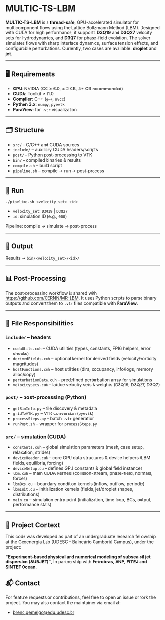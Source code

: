 # MULTIC-TS-LBM

**MULTIC-TS-LBM** is a **thread-safe**, GPU-accelerated simulator for multicomponent flows using the Lattice Boltzmann Method (LBM). Designed with CUDA for high performance, it supports **D3Q19** and **D3Q27** velocity sets for hydrodynamics, and **D3Q7** for phase-field evolution. The solver simulates flows with sharp interface dynamics, surface tension effects, and configurable perturbations. Currently, two cases are available: **droplet** and **jet**.

---

## 🖥️ Requirements

- **GPU**: NVIDIA (CC ≥ 6.0, ≥ 2 GB, 4+ GB recommended)  
- **CUDA**: Toolkit ≥ 11.0  
- **Compiler**: C++ (`g++`, `nvcc`)  
- **Python 3.x**: `numpy`, `pyevtk`  
- **ParaView**: for `.vtr` visualization  

---

## 🗂️ Structure

- `src/` – C/C++ and CUDA sources  
- `include/` – auxiliary CUDA headers/scripts  
- `post/` – Python post-processing to VTK  
- `bin/` – compiled binaries & results  
- `compile.sh` – build script  
- `pipeline.sh` – compile → run → post-process  

---

## 🚀 Run

```bash
./pipeline.sh <velocity_set> <id>
```

* `velocity_set`: `D3Q19` | `D3Q27`
* `id`: simulation ID (e.g., `000`)

Pipeline: compile → simulate → post-process  

---

## 📁 Output

Results → `bin/<velocity_set>/<id>/`  

---

## 📊 Post-Processing

The post-processing workflow is shared with https://github.com/CERNN/MR-LBM. It uses Python scripts to parse binary outputs and convert them to `.vtr` files compatible with **ParaView**.

---

## 🧠 File Responsibilities

### `include/` – headers

- `cudaUtils.cuh` – CUDA utilities (types, constants, FP16 helpers, error checks)    
- `derivedFields.cuh` – optional kernel for derived fields (velocity/vorticity magnitudes)    
- `hostFunctions.cuh` – host utilities (dirs, occupancy, info/logs, memory alloc/copy)    
- `perturbationData.cuh` – predefined perturbation array for simulations   
- `velocitySets.cuh` – lattice velocity sets & weights (D3Q19, D3Q27, D3Q7)    

### `post/` – post-processing (Python)

- `getSimInfo.py` – file discovery & metadata  
- `gridToVTK.py` – VTK conversion (`pyevtk`)  
- `processSteps.py` – batch `.vtr` generation  
- `runPost.sh` – wrapper for `processSteps.py`  

### `src/` – simulation (CUDA)

- `constants.cuh` – global simulation parameters (mesh, case setup, relaxation, strides)    
- `deviceHeader.cuh` – core GPU data structures & device helpers (LBM fields, equilibria, forcing)   
- `deviceSetup.cu` – defines GPU constants & global field instances    
- `lbm.cuh` – main CUDA kernels (collision-stream, phase-field, normals, forces)  
- `lbmBcs.cu` – boundary condition kernels (inflow, outflow, periodic)
- `lbmInit.cu` – initialization kernels (fields, jet/droplet shapes, distributions)
- `main.cu` – simulation entry point (initialization, time loop, BCs, output, performance stats)   

---

## 🧠 Project Context

This code was developed as part of an undergraduate research fellowship at the Geoenergia Lab (UDESC – Balneário Camboriú Campus), under the project:

**"Experiment-based physical and numerical modeling of subsea oil jet dispersion (SUBJET)"**, in partnership with **Petrobras, ANP, FITEJ and SINTEF Ocean**.

## 📬 Contact

For feature requests or contributions, feel free to open an issue or fork the project. You may also contact the maintainer via email at:

* breno.gemelgo@edu.udesc.br
